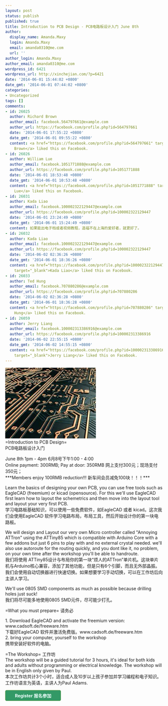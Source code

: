 ```yaml
---
layout: post
status: publish
published: true
title: Introduction to PCB Design - PCB电路板设计入门 June 8th
author:
  display_name: Amanda.Maxy
  login: Amanda.Maxy
  email: amanda0310@me.com
  url: ''
author_login: Amanda.Maxy
author_email: amanda0310@me.com
wordpress_id: 6421
wordpress_url: http://xinchejian.com/?p=6421
date: '2014-06-01 15:44:02 +0800'
date_gmt: '2014-06-01 07:44:02 +0800'
categories:
- Uncategorized
tags: []
comments:
- id: 26025
  author: Richard Brown
  author_email: facebook.564797661@example.com
  author_url: https://facebook.com/profile.php?id=564797661
  date: '2014-06-01 17:55:22 +0800'
  date_gmt: '2014-06-01 09:55:22 +0800'
  content: <a href="https://facebook.com/profile.php?id=564797661" target="_blank">Richard
    Brown</a> liked this on Facebook.
- id: 26026
  author: William Lue
  author_email: facebook.1051771888@example.com
  author_url: https://facebook.com/profile.php?id=1051771888
  date: '2014-06-01 18:53:48 +0800'
  date_gmt: '2014-06-01 10:53:48 +0800'
  content: <a href="https://facebook.com/profile.php?id=1051771888" target="_blank">William
    Lue</a> liked this on Facebook.
- id: 26031
  author: Kada Liao
  author_email: facebook.100002322129447@example.com
  author_url: https://facebook.com/profile.php?id=100002322129447
  date: '2014-06-01 23:24:49 +0800'
  date_gmt: '2014-06-01 15:24:49 +0800'
  content: 如果能出电子档或者视频教程，造福不在上海的爱好者，就更好了。
- id: 26032
  author: Kada Liao
  author_email: facebook.100002322129447@example.com
  author_url: https://facebook.com/profile.php?id=100002322129447
  date: '2014-06-02 02:36:26 +0800'
  date_gmt: '2014-06-01 18:36:26 +0800'
  content: <a href="https://facebook.com/profile.php?id=100002322129447"
    target="_blank">Kada Liao</a> liked this on Facebook.
- id: 26033
  author: Ted Hung
  author_email: facebook.707880286@example.com
  author_url: https://facebook.com/profile.php?id=707880286
  date: '2014-06-02 02:36:28 +0800'
  date_gmt: '2014-06-01 18:36:28 +0800'
  content: <a href="https://facebook.com/profile.php?id=707880286" target="_blank">Ted
    Hung</a> liked this on Facebook.
- id: 26059
  author: Jerry Liang
  author_email: facebook.100002313386916@example.com
  author_url: https://facebook.com/profile.php?id=100002313386916
  date: '2014-06-02 22:55:15 +0800'
  date_gmt: '2014-06-02 14:55:15 +0800'
  content: <a href="https://facebook.com/profile.php?id=100002313386916"
    target="_blank">Jerry Liang</a> liked this on Facebook.
---
```

<p><a href="/uploads/2014/06/pcb.jpg"><img src="/uploads/2014/06/pcb-290x225.jpg" alt="pcb" width="290" height="225" class="aligncenter size-thumbnail wp-image-6422" /></a><br />
=Introduction to PCB Design=<br />
PCB电路板设计入门</p>
<p>June 8th 1pm - 4pm 6月8号下午1:00 - 4:00<br />
Online payment: 300RMB; Pay at door: 350RMB 网上支付300元；现场支付350元；<br />
***Members enjoy 100RMB reduction!!! 新车间会员减免100块！！！*** </p>
<p>Learn the basics of designing your own PCB, you can use free tools such as EagleCAD (freemium) or kicad (opensource). For this we'll use EagleCAD first learn how to layout the schemetrics and then move into the layout tool and layout your very first PCB.<br />
学习电路板基础知识，可以使用一些免费软件，如EagleCAD 或者 kicad。这次我们会使用EagleCAD 软件学习电路布局，布局工具，然后开始设计你的第一块电路板。</p>
<p>We will design and Layout our very own Micro controller called "Annoying ATTron" using the ATTiny85 which is compatible with Arduino Core with a few addons but just 6 pins to play with and no external crystal needed. we'll also use autoroute for the routing quickly, and you dont like it, no problem, on your own time after the workshop you'll be able to handroute.<br />
我们将使用 ATTiny85设计与布局你的第一块&ldquo;烦人的ATTron&rdquo;单片机。这块单片机与Arduino核心兼容，添加了其他功能，但是只有6个引脚，而且无外部晶振。我们会使用自动切换器进行快速切换。如果想要学习手动切换，可以在工作坊后向主讲人学习。</p>
<p>We'll use 0805 SMD components as much as possible because drilling holes just suck!<br />
我们将尽可能多地使用0805 SMD元件，尽可能少打孔。</p>
<p>=What you must prepare= 请务必</p>
<p>1. Download EagleCAD and activate the freemium version: www.cadsoft.de/freeware.htm<br />
下载好EagleCAD 软件并激活免费版。www.cadsoft.de/freeware.htm<br />
2. bring your computer, yourself to the workshop<br />
携带安装好软件的电脑。</p>
<p>=The Workshop= 工作坊<br />
The workshop will be a guided tutorial for 3 hours, it's ideal for both kids and adults without programming or electrical knowledge. The workshop will be in English only given by Paul.<br />
本次工作坊共计3个小时，适合成人及10岁以上孩子参加并学习编程和电子知识。<br />
工作坊语言为英语，主讲人为Paul Adams.</p>
<p><a style="background-color: rgb(51, 153, 102); color: rgb(242, 255, 255); font-weight: 700; border: 1px solid rgb(74, 143, 50); border-top-left-radius: 4px; border-top-right-radius: 4px; border-bottom-right-radius: 4px; border-bottom-left-radius: 4px; cursor: pointer; display: inline-block; font-size: 14px; margin-bottom: 3px; overflow: visible; padding: 6px 30px; text-decoration: none; background-position: initial initial; background-repeat: initial initial;" href="http://www.vasee.com/event/view.jsp?inid=ff80808145f542f00146565697de2d70" target="_blank" id="ied_button_show" alt="报名参加PCB电路板设计入门" title="报名参加">Register 报名参加</a></p>
